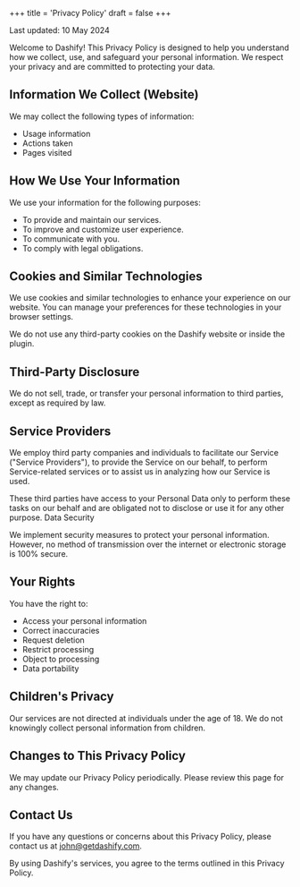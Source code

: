 +++
title = 'Privacy Policy'
draft = false
+++

Last updated: 10 May 2024

Welcome to Dashify! This Privacy Policy is designed to help you understand how we collect, use, and safeguard your personal information. We respect your privacy and are committed to protecting your data.

## Information We Collect (Website)

We may collect the following types of information:

- Usage information
- Actions taken
- Pages visited

## How We Use Your Information

We use your information for the following purposes:

- To provide and maintain our services.
- To improve and customize user experience.
- To communicate with you.
- To comply with legal obligations.

## Cookies and Similar Technologies

We use cookies and similar technologies to enhance your experience on our website. You can manage your preferences for these technologies in your browser settings.

We do not use any third-party cookies on the Dashify website or inside the plugin.

## Third-Party Disclosure

We do not sell, trade, or transfer your personal information to third parties, except as required by law.

## Service Providers

We employ third party companies and individuals to facilitate our Service ("Service Providers"), to provide the Service on our behalf, to perform Service-related services or to assist us in analyzing how our Service is used.

These third parties have access to your Personal Data only to perform these tasks on our behalf and are obligated not to disclose or use it for any other purpose.
Data Security

We implement security measures to protect your personal information. However, no method of transmission over the internet or electronic storage is 100% secure.

## Your Rights

You have the right to:

- Access your personal information
- Correct inaccuracies
- Request deletion
- Restrict processing
- Object to processing
- Data portability

## Children's Privacy

Our services are not directed at individuals under the age of 18. We do not knowingly collect personal information from children.

## Changes to This Privacy Policy

We may update our Privacy Policy periodically. Please review this page for any changes.

## Contact Us

If you have any questions or concerns about this Privacy Policy, please contact us at john@getdashify.com.

By using Dashify's services, you agree to the terms outlined in this Privacy Policy.
